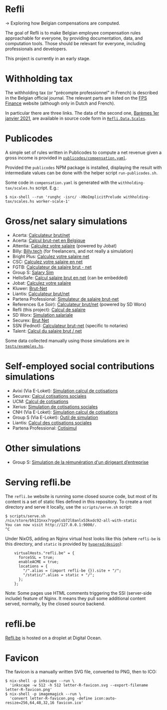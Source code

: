 # Refli

→ Exploring how Belgian compensations are computed.

The goal of Refli is to make Belgian employee compensation rules approachable
for everyone, by providing documentation, data, and computation tools. Those
should be relevant for everyone, including professionals and developers.

This project is currently in an early stage.


# Withholding tax

The withholding tax (or "précompte professionnel" in French) is described in
the Belgian official journal. The relevant parts are listed on the [FPS
Finance] website (although only in Dutch and French).

In particular there are three links. The data of the second one, [Barèmes 1er
janvier 2021], are available in source code form in
[`Refli.Data.Scales`](src/Refli/Data/Scales.hs).

[FPS Finance]:
https://finances.belgium.be/fr/entreprises/personnel_et_remuneration/precompte_professionnel/calcul
[Barèmes 1er janvier 2021]:
https://finances.belgium.be/sites/default/files/Bar%C3%A8mes%201er%20janvier%202021%20%28AR%2016%20d%C3%A9cembre%202020%29.pdf


# Publicodes

A simple set of rules written in Publicodes to compute a net revenue given a
gross income is provided in
[`publicodes/compensation.yaml`](publicodes/compensation.yaml).

Provided the `publicodes` NPM package is installed, displaying the result with
intermediate values can be done with the helper script `run-publicodes.sh`.

Some code in `compensation.yaml` is generated with the
`withholding-tax/scales.hs` script. E.g.:

```
$ nix-shell --run 'runghc -isrc/ -XNoImplicitPrelude withholding-tax/scales.hs worker-scale-1'
```


# Gross/net salary simulations

- Acerta: [Calculateur
  brut/net](https://www.acerta.be/fr/portail-client/employeurs/votre-guide-acerta/simulations-et-verifications-rapides/calculateur-brut-net)
- Acerta: [Calcul brut-net en Belgique](https://www.acerta.be/fr/portail-client/independants/client-dacerta/simulations-et-calculs/simulateur-brut-net)
- Attentia: [Calculez votre
  salaire](https://www.attentia.be/fr/outil/easy-payroll/brut-net-calculateur)
(powered by Jobat)
- Billy: [Billy.tech](https://billy.tech/optimisateur) (for freelancers, and
  not really a simulation)
- Bright Plus: [Calculez votre salaire
  net](https://www.brightplus.be/fr/tools/calculateur-brut-net)
- CSC: [Calculez votre salaire en
  net](https://www.lacsc.be/outil-de-calcul/salaire-brut-net)
- FGTB: [Calculateur de salaire brut -
  net](https://www.fgtb.be/calcul-salaire-brut-net)
- Group S: [Salary Sim](https://online.groups.be/salarysim/ibrunet.aspx?lg=fr)
- HelloSafe: [Calcul salaire brut en
  net](https://hellosafe.be/outils/salaire-brut-en-net) (can be embedded)
- Jobat: [Calculez votre salaire](https://www.jobat.be/fr/art/que-reste-t-il-de-mon-brut)
- Kluwer: [Brut-Net](https://tools.kluwer.be/Brut-Net/)
- Liantis: [Calculateur
  brut/net](https://www.liantis.be/fr/politique-du-personnel/remuneration/calculateur-brut-net)
- Partena Professional: [Simulateur de salaire
  brut-net](https://www.partena-professional.be/fr/knowledge-center/des-simulateurs-et-des-calculateurs/simulateur-de-salaire-brut-net)
- References (Le Soir): [Calculateur
  brut/net](https://references.lesoir.be/article/calculateur-brut-net/)
  (powered by SD Worx)
- Refli (this project): [Calcul de salaire](https://refli.be/fr/describe)
- SD Worx: [Simulation salariale](https://www.sd.be/loonsimulator/public/?lang=FR)
- Securex: [Brut Net](https://hrcalculations.securex.eu/)
- SSN (Fednot): [Calculateur
  brut-net](https://www.ssn.be/fr/e-tools/calculateur-brut-net) (specific to
  notaries)
- Talent: [Calcul du salaire brut /
  net](https://be.talent.com/fr/tax-calculator?from=month&region=Belgium)

Some data collected manually using those simulations are in
[`tests/examples.hs`](tests/examples.hs).

# Self-employed social contributions simulations

- Avixi (Via E-Loket): [Simulation calcul de
  cotisations](https://avixi-eloket.ventouris.be/ELoket2/bijdrageberekening)
- Securex: [Calcul cotisations
  sociales](https://www.securex.eu/izi/public/fr/SocialContributionCalculation/Contribution)
- UCM: [Calcul de
  cotisations](https://e-services.ucm.be/casSimulCalCot/calcul.Main)
- Xerius: [Simulation de cotisations
  sociales](https://www.xerius.be/fr-be/devenir-independant/votre-preparation/simulation-cotisations-sociales)
- CNH (Via E-Loket): [Simulation calcul de
  cotisations](https://cnh-eloket.ventouris.be/ELoket2/bijdrageberekening)
- Group S (Via E-Loket): [Outil de
  simulation](https://groeps-eloket.ventouris.be/ELoket2/bijdrageberekening)
- Liantis: [Calcul des cotisations sociales](https://www.liantis.be/fr/tools/module-de-cotisations)
- Partena Professional: [Cotisimul](http://www.cotisimul.partena-professional.be/)

# Other simulations

- Group S: [Simulation de la rémunération d'un dirigeant
  d’entreprise](https://services.groups.be/independentsim/?lg=FR)

# Serving refli.be

The `refli.be` website is running some closed source code, but most of its
content is a set of static files defined in this repository. To create a root
directory and serve it locally, use the `scripts/serve.sh` script:

```
$ scripts/serve.sh
/nix/store/bh131nxx7rpgmlsb72l8anlx53kxdc92-all-with-static
You can now visit http://127.0.0.1:9000/.
^C
```

Under NixOS, adding an Nginx virtual host looks like this (where `refli-be` is
this directory, and `static` is provided by
[`hypered/design`](https://github.be/hypered/design)):

```
    virtualHosts."refli.be" = {
      forceSSL = true;
      enableACME = true;
      locations = {
        "/".alias = (import refli-be {}).site + "/";
        "/static/".alias = static + "/";
      };
    };
```

Note: Some pages use HTML comments triggering the SSI (server-side include)
feature of Nginx. It means they pull some additional content served, normally,
by the closed source backend.

# refli.be

[Refli.be](https://refli.be) is hosted on a droplet at Digital Ocean.


# Favicon

The favicon is a manually written SVG file, converted to PNG, then to ICO:

```
$ nix-shell -p inkscape --run \
  'inkscape -w 512 -h 512 letter-R-favicon.svg --export-filename letter-R-favicon.png'
$ nix-shell -p imagemagick --run \
  'convert letter-R-favicon.png -define icon:auto-resize=256,64,48,32,16 favicon.ico'
```
